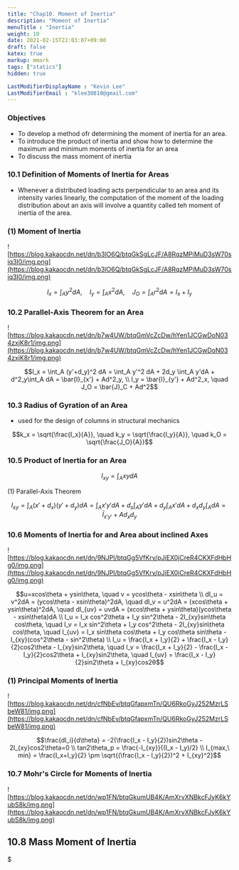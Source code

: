 ```yaml
---
title: "Chap10. Moment of Inertia"
description: "Moment of Inertia"
menuTitle : "Inertia"
weight: 10
date: 2021-02-15T22:03:07+09:00
draft: false
katex: true
markup: mmark
tags: ["statics"]
hidden: true

LastModifierDisplayName : "Kevin Lee"
LastModifierEmail : "klee30810@gmail.com"
---
```


### Objectives

- To develop a method ofr determining the moment of inertia for an area.
- To introduce the product of inertia and show how to determine the maximum and minimum moments of inertia for an area
- To discuss the mass moment of inertia

### 10.1 Definition of Moments of Inertia for Areas

- Whenever a distributed loading acts perpendicular to an area and its intensity varies linearly, the computation of the moment of the loading distribution about an axis will involve a quantity called teh moment of inertia of the area.

### (1) Moment of Inertia

![https://blog.kakaocdn.net/dn/b3lO6Q/btqGkSgLcJF/A8RqzMPiMuD3sW70siq3I0/img.png](https://blog.kakaocdn.net/dn/b3lO6Q/btqGkSgLcJF/A8RqzMPiMuD3sW70siq3I0/img.png)

$$I_x = \int_A y^2 dA, \quad I_y = \int_A x^2 dA, \quad J_O = \int_A r^2 dA = I_x + I_y$$ 

### 10.2 Parallel-Axis Theorem for an Area

![https://blog.kakaocdn.net/dn/b7w4UW/btqGmVcZcDw/hYen1JCGwDoN034zxjK8r1/img.png](https://blog.kakaocdn.net/dn/b7w4UW/btqGmVcZcDw/hYen1JCGwDoN034zxjK8r1/img.png)

$$I_x = \int_A (y'+d_y)^2 dA = \int_A y'^2 dA + 2d_y \int_A y'dA + d^2_y\int_A dA = \bar{I}_{x'} + Ad^2_y, \\
 I_y = \bar{I}_{y'} + Ad^2_x, \quad J_O = \bar{J}_C + Ad^2$$ 

### 10.3 Radius of Gyration of an Area

- used for the design of columns in structural mechanics

$$k_x = \sqrt{\frac{I_x}{A}}, \quad k_y = \sqrt{\frac{I_y}{A}}, \quad k_O = \sqrt{\frac{J_O}{A}}$$ 

### 10.5 Product of Inertia for an Area

 $$I_{xy} = \int_A xydA$$ 

(1) Parallel-Axis Theorem

 $$I_{xy} = \int_A (x'+d_x)(y'+d_y)dA = \int_A x'y'dA + d_s\int_A y'dA + d_y\int_A x'dA + d_x d_y \int_A dA = \bar{I}_{x'y'} + Ad_x d_y$$ 

### 10.6 Moments of Inertia for and Area about inclined Axes

![https://blog.kakaocdn.net/dn/9NJPl/btqGg5VfKrv/pJiEX0jCreR4CKXFdHbHg0/img.png](https://blog.kakaocdn.net/dn/9NJPl/btqGg5VfKrv/pJiEX0jCreR4CKXFdHbHg0/img.png)

$$u=xcos\theta + ysin\theta, \quad v = ycos\theta - xsin\theta 
\\ dI_u = v^2dA = (ycos\theta - xsin\theta)^2dA, \quad dI_v = u^2dA = (xcos\theta + ysin\theta)^2dA, \quad dI_{uv} = uvdA = (xcos\theta + ysin\theta)(ycos\theta - xsin\theta)dA
\\ I_u = I_x cos^2\theta + I_y sin^2\theta - 2I_{xy}sin\theta cos\theta, \quad I_v = I_x sin^2\theta + I_y cos^2\theta - 2I_{xy}sin\theta cos\theta, \quad I_{uv} = I_x sin\theta cos\theta + I_y cos\theta sin\theta - I_{xy}(cos^2\theta - sin^2\theta)
\\ I_u = \frac{I_x + I_y}{2} + \frac{I_x - I_y}{2}cos2\theta - I_{xy}sin2\theta, \quad I_v = \frac{I_x + I_y}{2} - \frac{I_x - I_y}{2}cos2\theta + I_{xy}sin2\theta, \quad I_{uv} = \frac{I_x - I_y}{2}sin2\theta + I_{xy}cos2θ$$ 

### (1) Principal Moments of Inertia

![https://blog.kakaocdn.net/dn/cfNbEv/btqGfapxmTn/QU6RkoGyJ252MzrLSbeW81/img.png](https://blog.kakaocdn.net/dn/cfNbEv/btqGfapxmTn/QU6RkoGyJ252MzrLSbeW81/img.png)

$$\frac{dI_i}{d\theta} = -2(\frac{I_x - I_y}{2})sin2\theta - 2I_{xy}cos2\theta=0 
\\ tan2\theta_p = \frac{-I_{xy}}{(I_x - I_y)/2} 
\\ I_{max,\ min} = \frac{I_x+I_y}{2} \pm \sqrt{(\frac{I_x - I_y}{2})^2 + I_{xy}^2}$$ 

### 10.7 Mohr's Circle for Moments of Inertia

![https://blog.kakaocdn.net/dn/wp1FN/btqGkumUB4K/AmXrvXNBkcFJyK6kYubS8k/img.png](https://blog.kakaocdn.net/dn/wp1FN/btqGkumUB4K/AmXrvXNBkcFJyK6kYubS8k/img.png)

## 10.8 Mass Moment of Inertia

 $